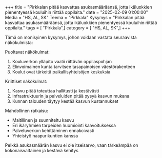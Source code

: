 +++
title = "Pirkkalan pitää kasvattaa asukasmääräänsä, jotta ikäluokkien pienentyessä kouluihin riittää oppilaita."
date = "2025-02-09 01:00:00"
Media = "HS, AL, SK"
Teema = "Pirkkala"
Kysymys = "Pirkkalan pitää kasvattaa asukasmääräänsä, jotta ikäluokkien pienentyessä kouluihin riittää oppilaita."
tags = [ "Pirkkala",]
category = [ "HS, AL, SK",]
+++



Tämä on monisyinen kysymys, johon voidaan vastata seuraavista näkökulmista:

Puoltavat näkökulmat:
1. Kouluverkon ylläpito vaatii riittävän oppilaspohjan
2. Elinvoimainen kunta tarvitsee tasapainoisen väestörakenteen
3. Koulut ovat tärkeitä paikallisyhteisöjen keskuksia

Kriittiset näkökulmat:
1. Kasvu pitää toteuttaa hallitusti ja kestävästi
2. Infrastruktuurin ja palveluiden pitää pysyä kasvun mukana
3. Kunnan talouden täytyy kestää kasvun kustannukset

Mahdollinen ratkaisu:
- Maltillinen ja suunniteltu kasvu
- Eri ikäryhmien tarpeiden huomiointi kaavoituksessa
- Palveluverkon kehittäminen ennakoivasti
- Yhteistyö naapurikuntien kanssa

Pelkkä asukasmäärän kasvu ei ole itseisarvo, vaan tärkeämpää on kokonaisvaltainen ja kestävä kehitys.